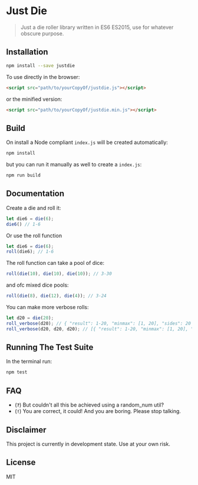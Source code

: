# Just Die
> Just a die roller library written in ES6 ES2015, use for whatever obscure purpose.

## Installation

```bash
npm install --save justdie
```

To use directly in the browser:

```html
<script src="path/to/yourCopyOf/justdie.js"></script>
```

or the minified version:

```html
<script src="path/to/yourCopyOf/justdie.min.js"></script>
```

## Build
On install a Node compliant `index.js` will be created automatically:

```bash
npm install
```

but you can run it manually as well to create a `index.js`:

```bash
npm run build
```


## Documentation

Create a die and roll it:
```javascript
let die6 = die(6);
die6() // 1-6
```

Or use the roll function
```javascript
let die6 = die(6);
roll(die6); // 1-6
```

The roll function can take a pool of dice:
```javascript
roll(die(10), die(10), die(10)); // 3-30
```

and ofc mixed dice pools:
```javascript
roll(die(8), die(12), die(4)); // 3-24
```

You can make more verbose rolls:
```javascript
let d20 = die(20);
roll_verbose(d20); // { "result": 1-20, "minmax": [1, 20], "sides": 20 }
roll_verbose(d20, d20, d20); // [{ "result": 1-20, "minmax": [1, 20], "sides": 20 }, ...]
```


## Running The Test Suite

In the terminal run:

```bash
npm test
```

## FAQ

- (**`?`**) But couldn't all this be achieved using a random_num util?
- (**`!`**) You are correct, it could! And you are boring. Please stop talking.

## Disclaimer
This project is currently in development state. Use at your own risk.

## License
MIT
